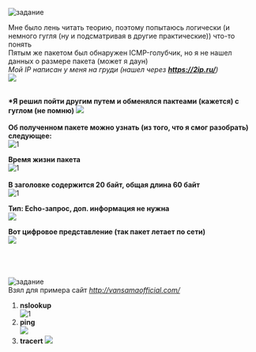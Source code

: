 ![задание](https://user-images.githubusercontent.com/70691206/97531602-9260c800-19c5-11eb-8de7-b9bc0249a6cb.jpg)  

Мне было лень читать теорию, поэтому попытаюсь логически (и немного гугля (ну и подсматривая в другие практические)) что-то понять  
Пятым же пакетом был обнаружен ICMP-голубчик, но я не нашел данных о размере пакета (может я даун)  
*Мой IP написан у меня на груди (нашел через __https://2ip.ru/__)*  
![](https://user-images.githubusercontent.com/70691206/97538784-0903c280-19d2-11eb-90c1-f1ddfd718bd0.jpg)  
   
   
__*Я решил пойти другим путем и обменялся пактеами (кажется) с гуглом (не помню)__ 
![](https://user-images.githubusercontent.com/70691206/97539734-8aa82000-19d3-11eb-923b-a0ced7d79672.jpg)  
    
__Об полученном пакете можно узнать (из того, что я смог разобрать) следующее:__  
![1](https://user-images.githubusercontent.com/70691206/97542482-da88e600-19d7-11eb-97fd-7941b37e81df.jpg)
 
__Время жизни пакета__  
![1](https://user-images.githubusercontent.com/70691206/97554171-75d58780-19e7-11eb-995c-ff4f3ba420c4.jpg)  
   
__В заголовке содержится 20 байт, общая длина 60 байт__  
![1](https://user-images.githubusercontent.com/70691206/97547385-cc8a9380-19de-11eb-9356-2a187a8ab019.jpg)
 
__Тип: Echo-запрос, доп. информация не нужна__  
![](https://user-images.githubusercontent.com/70691206/97542009-1a9b9900-19d7-11eb-9a1f-868d622a0320.jpg)
 
__Вот цифровое представление (так пакет летает по сети)__  
![](https://user-images.githubusercontent.com/70691206/97541384-2175dc00-19d6-11eb-8cfd-011f2bc32d7b.jpg)  
       
       
       
       
![задание](https://user-images.githubusercontent.com/70691206/97556785-f649b780-19ea-11eb-9436-6534e90b89bf.jpg)
   
Взял для примера сайт _http://vansamaofficial.com/_  
1) **nslookup**  
![1](https://user-images.githubusercontent.com/70691206/97573896-7bd56380-19fb-11eb-85ec-25509389ab67.jpg)  
2) **ping**  
![](https://user-images.githubusercontent.com/70691206/97573206-74618a80-19fa-11eb-95d3-5a89a655db18.jpg)  
3) **tracert**
![](https://user-images.githubusercontent.com/70691206/97573896-7bd56380-19fb-11eb-85ec-25509389ab67.jpg)  
